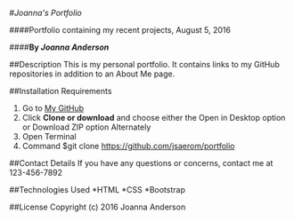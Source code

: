 #_Joanna's Portfolio_

####Portfolio containing my recent projects, August 5, 2016

####**By _Joanna Anderson_**

##Description
This is my personal portfolio. It contains links to my GitHub repositories in addition to an About Me page.

##Installation Requirements
1. Go to [My GitHub](https://github.com/jsaerom/portfolio)
2. Click **Clone or download** and choose either the Open in Desktop option or Download ZIP option
Alternately
1. Open Terminal
2. Command $git clone https://github.com/jsaerom/portfolio

##Contact Details
If you have any questions or concerns, contact me at 123-456-7892

##Technologies Used
*HTML
*CSS
*Bootstrap

##License
Copyright (c) 2016 Joanna Anderson
